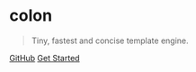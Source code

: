 # colon

> Tiny, fastest and concise template engine.


[GitHub](https://github.com/colonjs/colon)
[Get Started](#colon-template-engine)
